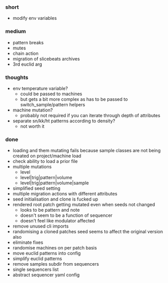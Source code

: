 ### short

- modify env variables

### medium

- pattern breaks
- mutes
- chain action
- migration of slicebeats archives
- 3rd euclid arg

### thoughts

- env temperature variable?
  - could be passed to machines
  - but gets a bit more complex as has to be passed to switch_sample/pattern helpers
- machine mutation?
  - probably not required if you can iterate through depth of attributes
- separate sn/kk/ht patterns according to density?
  - not worth it

### done

- loading and them mutating fails because sample classes are not being created on project/machine load
- check ability to load a prior file
- multiple mutations
  - level 
  - level|trig|pattern|volume
  - level|trig|pattern|volume|sample
- simplified seed setting
- multiple migration actions with different attributes
- seed initialisation and clone is fucked up
- rendered root patch getting mutated even when seeds not changed
  - looks to be pattern and note
  - doesn't seem to be a function of sequencer
  - doesn't feel like modulator affected
- remove unused cli imports
- randomising a cloned patches seed seems to affect the original version also
- eliminate fixes
- randomise machines on per patch basis
- move euclid patterns into config
- simplify euclid patterns
- remove samples subdir from sequencers
- single sequencers list
- abstract sequencer yaml config
